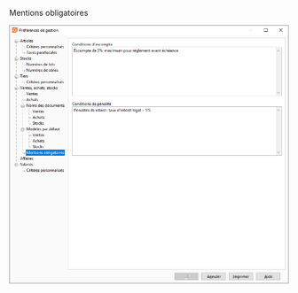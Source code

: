 




Mentions obligatoires




![](../../assets/images/PreferencesGestion/2-4/OngletMentionsObligatoires.png)


